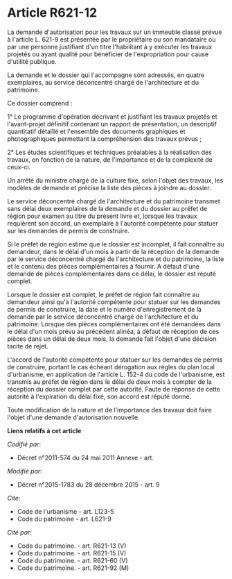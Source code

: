 # Article R621-12

La demande d'autorisation pour les travaux sur un immeuble classé prévue à l'article L. 621-9 est présentée par le
propriétaire ou son mandataire ou par une personne justifiant d'un titre l'habilitant à y exécuter les travaux projetés ou
ayant qualité pour bénéficier de l'expropriation pour cause d'utilité publique.

La demande et le dossier qui l'accompagne sont adressés, en quatre exemplaires, au service déconcentré chargé de
l'architecture et du patrimoine.

Ce dossier comprend :

1° Le programme d'opération décrivant et justifiant les travaux projetés et l'avant-projet définitif contenant un rapport de
présentation, un descriptif quantitatif détaillé et l'ensemble des documents graphiques et photographiques permettant la
compréhension des travaux prévus ;

2° Les études scientifiques et techniques préalables à la réalisation des travaux, en fonction de la nature, de l'importance
et de la complexité de ceux-ci.

Un arrêté du ministre chargé de la culture fixe, selon l'objet des travaux, les modèles de demande et précise la liste des
pièces à joindre au dossier.

Le service déconcentré chargé de l'architecture et du patrimoine transmet sans délai deux exemplaires de la demande et du
dossier au préfet de région pour examen au titre du présent livre et, lorsque les travaux requièrent son accord, un
exemplaire à l'autorité compétente pour statuer sur les demandes de permis de construire.

Si le préfet de région estime que le dossier est incomplet, il fait connaître au demandeur, dans le délai d'un mois à partir
de la réception de la demande par le service déconcentré chargé de l'architecture et du patrimoine, la liste et le contenu
des pièces complémentaires à fournir. A défaut d'une demande de pièces complémentaires dans ce délai, le dossier est réputé
complet.

Lorsque le dossier est complet, le préfet de région fait connaître au demandeur ainsi qu'à l'autorité compétente pour statuer
sur les demandes de permis de construire, la date et le numéro d'enregistrement de la demande par le service déconcentré
chargé de l'architecture et du patrimoine. Lorsque des pièces complémentaires ont été demandées dans le délai d'un mois prévu
au précédent alinéa, à défaut de réception de ces pièces dans un délai de deux mois, la demande fait l'objet d'une décision
tacite de rejet.

L'accord de l'autorité compétente pour statuer sur les demandes de permis de construire, portant le cas échéant dérogation
aux règles du plan local d'urbanisme, en application  de l'article L. 152-4 du code de l'urbanisme, est transmis au préfet de
région dans le délai de deux mois à compter de la réception du dossier complet par cette autorité. Faute de réponse de cette
autorité à l'expiration du délai fixé, son accord est réputé donné.

Toute modification de la nature et de l'importance des travaux doit faire l'objet d'une demande d'autorisation nouvelle.

**Liens relatifs à cet article**

_Codifié par_:

  - Décret n°2011-574 du 24 mai 2011 Annexe - art.

_Modifié par_:

  - Décret n°2015-1783 du 28 décembre 2015 - art. 9

_Cite_:

  - Code de l'urbanisme - art. L123-5
  - Code du patrimoine - art. L621-9

_Cité par_:

  - Code du patrimoine. - art. R621-13 (V)
  - Code du patrimoine. - art. R621-15 (V)
  - Code du patrimoine. - art. R621-60 (V)
  - Code du patrimoine. - art. R621-92 (M)
